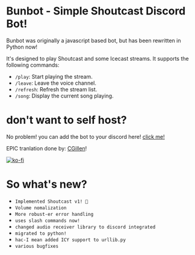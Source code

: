 # Bunbot - Simple Shoutcast Discord Bot!
Bunbot was originally a javascript based bot, but has been rewritten in Python now!


It's designed to play Shoutcast and some Icecast streams. It supports the following commands:
- `/play`: Start playing the stream.
- `/leave`: Leave the voice channel.
- `/refresh`: Refresh the stream list.
- `/song`: Display the current song playing.


# don't want to self host?
No problem!
you can add the bot to your discord here! [click me!](https://discord.com/oauth2/authorize?client_id=1326598970885144637)

EPIC tranlation done by: [CGillen](https://github.com/CGillen)!

[![ko-fi](https://ko-fi.com/img/githubbutton_sm.svg)](https://ko-fi.com/J3J61BNDZO)

# So what's new?
- `Implemented Shoutcast v1! 🎉`
- `Volume nomalization`
- `More robust-er error handling`
- `uses slash commands now!`
- `changed audio receiver library to discord integrated`
- `migrated to python!`
- `hac-I mean added ICY support to urllib.py`
- `various bugfixes`
